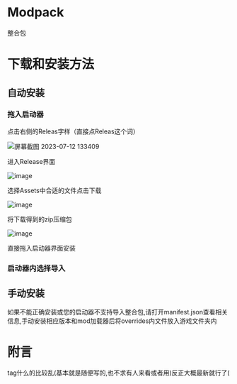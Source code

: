 # Modpack
整合包
# 下载和安装方法
## 自动安装
### 拖入启动器
点击右侧的Releas字样（直接点Releas这个词）

![屏幕截图 2023-07-12 133409](https://github.com/MC-luoluo/Modpack/assets/113677351/e347f88d-0cd6-487f-9e99-ff4c631f2b72)

进入Release界面

![image](https://github.com/MC-luoluo/Modpack/assets/113677351/1fb6601e-3dda-44c8-85b7-9340fd0c7b02)

选择Assets中合适的文件点击下载

![image](https://github.com/MC-luoluo/Modpack/assets/113677351/67fb7a4c-6f20-4d48-ad8b-f355297ed4be)

将下载得到的zip压缩包

![image](https://github.com/MC-luoluo/Modpack/assets/113677351/9dd997d5-db70-464f-b5a9-e203bd0dae15)

直接拖入启动器界面安装

### 启动器内选择导入

## 手动安装
如果不能正确安装或您的启动器不支持导入整合包,请打开manifest.json查看相关信息,手动安装相应版本和mod加载器后将overrides内文件放入游戏文件夹内

# 附言
tag什么的比较乱(基本就是随便写的,也不求有人来看或者用)反正大概最新就行了(
